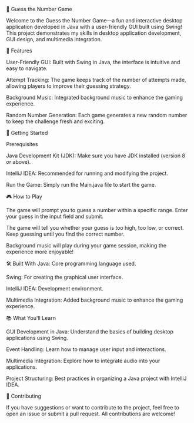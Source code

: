 🎯 Guess the Number Game

Welcome to the Guess the Number Game—a fun and interactive desktop application developed in Java with a user-friendly GUI built using Swing! 
This project demonstrates my skills in desktop application development, GUI design, and multimedia integration.


🌟 Features

User-Friendly GUI: Built with Swing in Java, the interface is intuitive and easy to navigate.

Attempt Tracking: The game keeps track of the number of attempts made, allowing players to improve their guessing strategy.

Background Music: Integrated background music to enhance the gaming experience.

Random Number Generation: Each game generates a new random number to keep the challenge fresh and exciting.


🚀 Getting Started


Prerequisites

Java Development Kit (JDK): Make sure you have JDK installed (version 8 or above).

IntelliJ IDEA: Recommended for running and modifying the project.

Run the Game:
Simply run the Main.java file to start the game.

🎮 How to Play

The game will prompt you to guess a number within a specific range.
Enter your guess in the input field and submit.

The game will tell you whether your guess is too high, too low, or correct.
Keep guessing until you find the correct number.

Background music will play during your game session, making the experience more enjoyable!

🛠️ Built With
Java: Core programming language used.

Swing: For creating the graphical user interface.

IntelliJ IDEA: Development environment.

Multimedia Integration: Added background music to enhance the gaming experience.

📚 What You'll Learn

GUI Development in Java: Understand the basics of building desktop applications using Swing.

Event Handling: Learn how to manage user input and interactions.

Multimedia Integration: Explore how to integrate audio into your applications.

Project Structuring: Best practices in organizing a Java project with IntelliJ IDEA.

🤝 Contributing

If you have suggestions or want to contribute to the project, feel free to open an issue or submit a pull request. All contributions are welcome!


